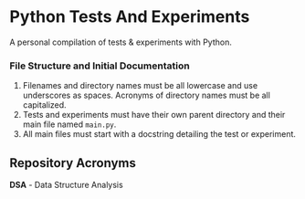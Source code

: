 # Python Tests And Experiments
A personal compilation of tests & experiments with Python.
### File Structure and Initial Documentation
1. Filenames and directory names must be all lowercase and use underscores as spaces. Acronyms of directory names must be all capitalized.
2. Tests and experiments must have their own parent directory and their main file named `main.py`.
3. All main files must start with a docstring detailing the test or experiment.
## Repository Acronyms
**DSA** - Data Structure Analysis

